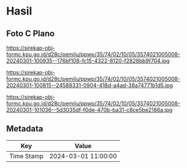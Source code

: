 # Hasil

## Foto C Plano

https://sirekap-obj-formc.kpu.go.id/d28c/pemilu/ppwp/35/74/02/10/05/3574021005008-20240301-100935--176bf108-fc15-4322-8120-f2828bb9f704.jpg

https://sirekap-obj-formc.kpu.go.id/d28c/pemilu/ppwp/35/74/02/10/05/3574021005008-20240301-100815--24588331-0904-418d-a4ad-38a74771b1d5.jpg

https://sirekap-obj-formc.kpu.go.id/d28c/pemilu/ppwp/35/74/02/10/05/3574021005008-20240301-101036--5d3035df-f0de-470b-ba31-c8ce5be2186a.jpg


## Metadata

| Key        | Value               |
| ---------- | ------------------- |
| Time Stamp | 2024-03-01 11:00:00 |



